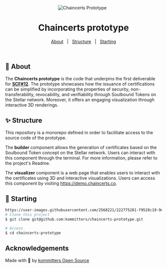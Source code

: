 <div  align="center">
<img  src="https://user-images.githubusercontent.com/2568221/222775281-f9528c19-9eb5-48c3-85ac-ff5bede8cab7.png"  alt="Chaincerts Prototype"  />
&#xa0;
</div>

<h1  align="center">Chaincerts prototype</h1>
  
<p  align="center">
<a  href="#dart-about">About</a>  &#xa0; | &#xa0;
<a  href="#sparkles-features">Structure</a>  &#xa0; | &#xa0;
<a  href="#checkered_flag-starting">Starting</a> 
</p>

<br>

## :dart: About ##

The  **Chaincerts prototype** is the code that underpins the first deliverable for [**SCF#12**](https://communityfund.stellar.org/). The prototype showcases how the issuance of certifications can be simplified by incorporating the properties of security, non-transferability, revocability, and verifiability through Soulbound Tokens on the Stellar network. Moreover, it offers an engaging visualization through interactive 3D renderings.
  
  

## :sparkles: Structure ##

This repository is a monorepo defined in order to facilitate access to the source code of the prototype.

The **builder** component allows the generation of certificates based on the Soulbound Token concept on the Stellar network. Users can interact with this component through the terminal. For more information, please refer to the project's Readme.

The **visualizer** component is a web page that enables users to interact with the certificates using 3D and interactive visualizations. Users can access this component by visiting https://demo.chaincerts.co.  
  

## :checkered_flag: Starting ##

```bash
https://user-images.githubusercontent.com/2568221/222775281-f9528c19-9eb5-48c3-85ac-ff5bede8cab7.png
# Clone this project
$ git clone git@github.com:kommitters/chaincerts-prototype.git  

# Access
$ cd chaincerts-prototype

```
  
  

## Acknowledgements
Made with 💙 by [kommitters Open Source](https://kommit.co)
&#xa0;  